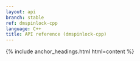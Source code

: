 ```yaml
---
layout: api
branch: stable
ref: dmspinlock-cpp
language: C++
title: API reference (dmspinlock-cpp)
---
```

{% include anchor_headings.html html=content %}